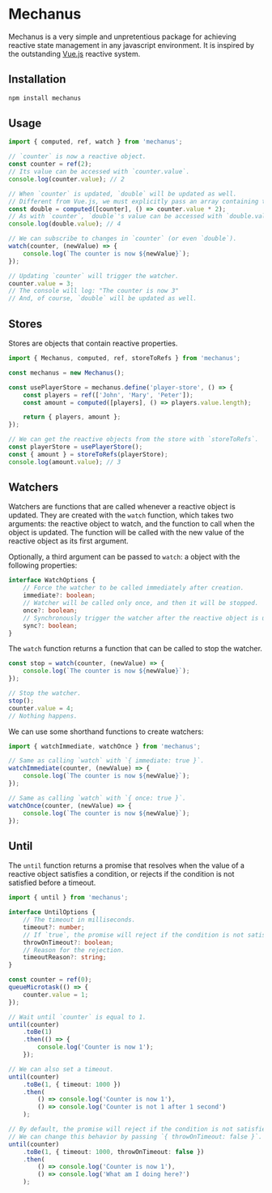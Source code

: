 # Mechanus

Mechanus is a very simple and unpretentious package for achieving reactive state management in any javascript environment. It is inspired by the outstanding [Vue.js](https://vuejs.org/guide/essentials/reactivity-fundamentals.html#ref) reactive system.

## Installation

```bash
npm install mechanus
```

## Usage

```typescript
import { computed, ref, watch } from 'mechanus';

// `counter` is now a reactive object.
const counter = ref(2);
// Its value can be accessed with `counter.value`.
console.log(counter.value); // 2

// When `counter` is updated, `double` will be updated as well.
// Different from Vue.js, we must explicitly pass an array containing the reactive objects.
const double = computed([counter], () => counter.value * 2);
// As with `counter`, `double`'s value can be accessed with `double.value`.
console.log(double.value); // 4

// We can subscribe to changes in `counter` (or even `double`).
watch(counter, (newValue) => {
	console.log(`The counter is now ${newValue}`);
});

// Updating `counter` will trigger the watcher.
counter.value = 3;
// The console will log: "The counter is now 3"
// And, of course, `double` will be updated as well.
```

## Stores

Stores are objects that contain reactive properties.

```typescript
import { Mechanus, computed, ref, storeToRefs } from 'mechanus';

const mechanus = new Mechanus();

const usePlayerStore = mechanus.define('player-store', () => {
	const players = ref(['John', 'Mary', 'Peter']);
	const amount = computed([players], () => players.value.length);

	return { players, amount };
});

// We can get the reactive objects from the store with `storeToRefs`.
const playerStore = usePlayerStore();
const { amount } = storeToRefs(playerStore);
console.log(amount.value); // 3
```

## Watchers

Watchers are functions that are called whenever a reactive object is updated. They are created with the `watch` function, which takes two arguments: the reactive object to watch, and the function to call when the object is updated. The function will be called with the new value of the reactive object as its first argument.

Optionally, a third argument can be passed to `watch`: a object with the following properties:

```typescript
interface WatchOptions {
	// Force the watcher to be called immediately after creation.
	immediate?: boolean;
	// Watcher will be called only once, and then it will be stopped.
	once?: boolean;
	// Synchronously trigger the watcher after the reactive object is updated.
	sync?: boolean;
}
```

The `watch` function returns a function that can be called to stop the watcher.

```typescript
const stop = watch(counter, (newValue) => {
	console.log(`The counter is now ${newValue}`);
});

// Stop the watcher.
stop();
counter.value = 4;
// Nothing happens.
```

We can use some shorthand functions to create watchers:

```typescript
import { watchImmediate, watchOnce } from 'mechanus';

// Same as calling `watch` with `{ immediate: true }`.
watchImmediate(counter, (newValue) => {
	console.log(`The counter is now ${newValue}`);
});

// Same as calling `watch` with `{ once: true }`.
watchOnce(counter, (newValue) => {
	console.log(`The counter is now ${newValue}`);
});
```

## Until

The `until` function returns a promise that resolves when the value of a reactive object satisfies a condition, or rejects if the condition is not satisfied before a timeout.

```typescript
import { until } from 'mechanus';

interface UntilOptions {
	// The timeout in milliseconds.
	timeout?: number;
	// If `true`, the promise will reject if the condition is not satisfied before the timeout.
	throwOnTimeout?: boolean;
	// Reason for the rejection.
	timeoutReason?: string;
}

const counter = ref(0);
queueMicrotask(() => {
	counter.value = 1;
});

// Wait until `counter` is equal to 1.
until(counter)
	.toBe(1)
	.then(() => {
		console.log('Counter is now 1');
	});

// We can also set a timeout.
until(counter)
	.toBe(1, { timeout: 1000 })
	.then(
		() => console.log('Counter is now 1'),
		() => console.log('Counter is not 1 after 1 second')
	);

// By default, the promise will reject if the condition is not satisfied before the timeout.
// We can change this behavior by passing `{ throwOnTimeout: false }`.
until(counter)
	.toBe(1, { timeout: 1000, throwOnTimeout: false })
	.then(
		() => console.log('Counter is now 1'),
		() => console.log('What am I doing here?')
	);
```
